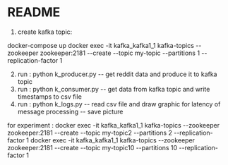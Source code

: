 # README

1) create kafka topic:

docker-compose up
docker exec -it kafka_kafka1_1 kafka-topics --zookeeper zookeeper:2181 --create --topic my-topic --partitions 1 --replication-factor 1

2) run : python k_producer.py -- get reddit data and produce it to kafka topic
3) run : python k_consumer.py -- get data from kafka topic and write timestamps to csv file
4) run : python k_logs.py -- read csv file and draw graphic for latency of message processing -- save picture

for experiment : 
docker exec -it kafka_kafka1_1 kafka-topics --zookeeper zookeeper:2181 --create --topic my-topic2 --partitions 2 --replication-factor 1
docker exec -it kafka_kafka1_1 kafka-topics --zookeeper zookeeper:2181 --create --topic my-topic10 --partitions 10 --replication-factor 1
